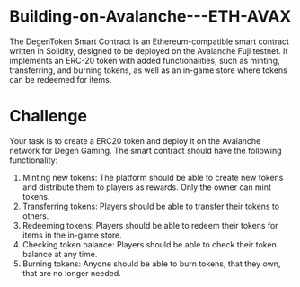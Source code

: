 # Building-on-Avalanche---ETH-AVAX

The DegenToken Smart Contract is an Ethereum-compatible smart contract written in Solidity, designed to be deployed on the Avalanche Fuji testnet. It implements an ERC-20 token with added functionalities, such as minting, transferring, and burning tokens, as well as an in-game store where tokens can be redeemed for items.

#  Challenge
Your task is to create a ERC20 token and deploy it on the Avalanche network for Degen Gaming. The smart contract should have the following functionality:
1.  Minting new tokens: The platform should be able to create new tokens and distribute them to players as rewards. Only the owner can mint tokens.
2.  Transferring tokens: Players should be able to transfer their tokens to others.
3.  Redeeming tokens: Players should be able to redeem their tokens for items in the in-game store.
4.  Checking token balance: Players should be able to check their token balance at any time.
5.  Burning tokens: Anyone should be able to burn tokens, that they own, that are no longer needed.
